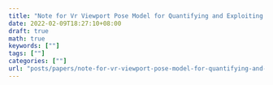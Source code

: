```yaml
---
title: "Note for Vr Viewport Pose Model for Quantifying and Exploiting Frame Correlations"
date: 2022-02-09T18:27:10+08:00
draft: true
math: true
keywords: [""]
tags: [""]
categories: [""]
url: "posts/papers/note-for-vr-viewport-pose-model-for-quantifying-and-exploiting-frame-correlations"
---
```


